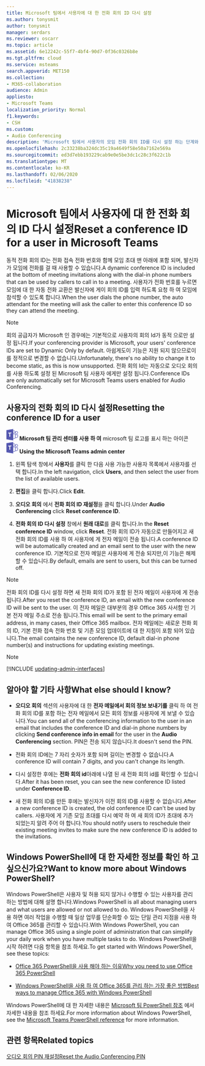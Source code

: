 ```yaml
---
title: Microsoft 팀에서 사용자에 대 한 전화 회의 ID 다시 설정
ms.author: tonysmit
author: tonysmit
manager: serdars
ms.reviewer: oscarr
ms.topic: article
ms.assetid: 6e12242c-55f7-4bf4-90d7-0f36c0326b8e
ms.tgt.pltfrm: cloud
ms.service: msteams
search.appverid: MET150
ms.collection:
- M365-collaboration
audience: Admin
appliesto:
- Microsoft Teams
localization_priority: Normal
f1.keywords:
- CSH
ms.custom:
- Audio Conferencing
description: 'Microsoft 팀에서 사용자의 모임 전화 회의 ID를 다시 설정 하는 단계와 모임 업데이트 및 마이그레이션 도구에 대 한 링크를 확인 하는 방법에 대해 알아보세요. '
ms.openlocfilehash: 2c33238ba324dc35c19a4649f58e50a7162e569a
ms.sourcegitcommit: ed3d7ebb193229cab9e0e5be3dc1c28c3f622c1b
ms.translationtype: MT
ms.contentlocale: ko-KR
ms.lasthandoff: 02/06/2020
ms.locfileid: "41838238"
---
```

# <a name="reset-a-conference-id-for-a-user-in-microsoft-teams"></a><span data-ttu-id="52a93-103">Microsoft 팀에서 사용자에 대 한 전화 회의 ID 다시 설정</span><span class="sxs-lookup"><span data-stu-id="52a93-103">Reset a conference ID for a user in Microsoft Teams</span></span>

<span data-ttu-id="52a93-104">동적 전화 회의 ID는 전화 접속 전화 번호와 함께 모임 초대 맨 아래에 포함 되며, 발신자가 모임에 전화를 걸 때 사용할 수 있습니다.</span><span class="sxs-lookup"><span data-stu-id="52a93-104">A dynamic conference ID is included at the bottom of meeting invitations along with the dial-in phone numbers that can be used by callers to call in to a meeting.</span></span> <span data-ttu-id="52a93-105">사용자가 전화 번호를 누르면 모임에 대 한 자동 전화 교환은 발신자에 게이 회의 ID를 입력 하도록 요청 하 여 모임에 참석할 수 있도록 합니다.</span><span class="sxs-lookup"><span data-stu-id="52a93-105">When the user dials the phone number, the auto attendant for the meeting will ask the caller to enter this conference ID so they can attend the meeting.</span></span>
  
> [!NOTE]
> <span data-ttu-id="52a93-106">회의 공급자가 Microsoft 인 경우에는 기본적으로 사용자의 회의 Id가 동적 으로만 설정 됩니다.</span><span class="sxs-lookup"><span data-stu-id="52a93-106">If your conferencing provider is Microsoft, your users' conference IDs are set to Dynamic Only by default.</span></span> <span data-ttu-id="52a93-107">아쉽게도이 기능은 지원 되지 않으므로이를 정적으로 변경할 수 없습니다.</span><span class="sxs-lookup"><span data-stu-id="52a93-107">Unfortunately, there's no ability to change it to become static, as this is now unsupported.</span></span> <span data-ttu-id="52a93-108">전화 회의 Id는 자동으로 오디오 회의를 사용 하도록 설정 된 Microsoft 팀 사용자 에게만 설정 됩니다.</span><span class="sxs-lookup"><span data-stu-id="52a93-108">Conference IDs are only automatically set for Microsoft Teams users enabled for Audio Conferencing.</span></span> 


## <a name="resetting-the-conference-id-for-a-user"></a><span data-ttu-id="52a93-109">사용자의 전화 회의 ID 다시 설정</span><span class="sxs-lookup"><span data-stu-id="52a93-109">Resetting the conference ID for a user</span></span>

<span data-ttu-id="52a93-110">![](media/teams-logo-30x30.png) **Microsoft 팀 관리 센터를 사용 하 여** microsoft 팀 로고를 표시 하는 아이콘</span><span class="sxs-lookup"><span data-stu-id="52a93-110">![An icon showing the Microsoft Teams logo](media/teams-logo-30x30.png) **Using the Microsoft Teams admin center**</span></span>

1. <span data-ttu-id="52a93-111">왼쪽 탐색 창에서 **사용자**를 클릭 한 다음 사용 가능한 사용자 목록에서 사용자를 선택 합니다.</span><span class="sxs-lookup"><span data-stu-id="52a93-111">In the left navigation, click **Users**, and then select the user from the list of available users.</span></span>

2. <span data-ttu-id="52a93-112">**편집**을 클릭 합니다.</span><span class="sxs-lookup"><span data-stu-id="52a93-112">Click **Edit**.</span></span>

3. <span data-ttu-id="52a93-113">**오디오 회의** 에서 **전화 회의 ID 재설정**을 클릭 합니다.</span><span class="sxs-lookup"><span data-stu-id="52a93-113">Under **Audio Conferencing** click **Reset conference ID**.</span></span>

2. <span data-ttu-id="52a93-114">**전화 회의 ID 다시 설정** 창에서 **원래 대로**를 클릭 합니다.</span><span class="sxs-lookup"><span data-stu-id="52a93-114">In the **Reset conference ID** window, click **Reset**.</span></span> <span data-ttu-id="52a93-115">전화 회의 ID가 자동으로 만들어지고 새 전화 회의 ID를 사용 하 여 사용자에 게 전자 메일이 전송 됩니다.</span><span class="sxs-lookup"><span data-stu-id="52a93-115">A conference ID will be automatically created and an email sent to the user with the new conference ID.</span></span> <span data-ttu-id="52a93-116">기본적으로 전자 메일은 사용자에 게 전송 되지만,이 기능은 해제할 수 있습니다.</span><span class="sxs-lookup"><span data-stu-id="52a93-116">By default, emails are sent to users, but this can be turned off.</span></span>   

    
> [!NOTE]
> <span data-ttu-id="52a93-117">전화 회의 ID를 다시 설정 하면 새 전화 회의 ID가 포함 된 전자 메일이 사용자에 게 전송 됩니다.</span><span class="sxs-lookup"><span data-stu-id="52a93-117">After you reset the conference ID, an email with the new conference ID will be sent to the user.</span></span> <span data-ttu-id="52a93-118">이 전자 메일은 대부분의 경우 Office 365 사서함 인 기본 전자 메일 주소로 전송 됩니다.</span><span class="sxs-lookup"><span data-stu-id="52a93-118">This email will be sent to the primary email address, in many cases, their Office 365 mailbox.</span></span> <span data-ttu-id="52a93-119">전자 메일에는 새로운 전화 회의 ID, 기본 전화 접속 전화 번호 및 기존 모임 업데이트에 대 한 지침이 포함 되어 있습니다.</span><span class="sxs-lookup"><span data-stu-id="52a93-119">The email contains the new conference ID, default dial-in phone number(s) and instructions for updating existing meetings.</span></span> 
  
> [!Note]
> [!INCLUDE [updating-admin-interfaces](includes/updating-admin-interfaces.md)]

## <a name="what-else-should-i-know"></a><span data-ttu-id="52a93-120">알아야 할 기타 사항</span><span class="sxs-lookup"><span data-stu-id="52a93-120">What else should I know?</span></span>

- <span data-ttu-id="52a93-121">**오디오 회의** 섹션의 사용자에 대 한 **전자 메일에서 회의 정보 보내기를** 클릭 하 여 전화 회의 ID를 포함 하는 전자 메일에서 모든 회의 정보를 사용자에 게 보낼 수 있습니다.</span><span class="sxs-lookup"><span data-stu-id="52a93-121">You can send all of the conferencing information to the user in an email that includes the conference ID and dial-in phone numbers by clicking **Send conference info in email** for the user in the **Audio Conferencing** section.</span></span> <span data-ttu-id="52a93-122">PIN은 전송 되지 않습니다.</span><span class="sxs-lookup"><span data-stu-id="52a93-122">It doesn't send the PIN.</span></span>
    
- <span data-ttu-id="52a93-123">전화 회의 ID에는 7 자리 숫자가 포함 되며 길이는 변경할 수 없습니다.</span><span class="sxs-lookup"><span data-stu-id="52a93-123">A conference ID will contain 7 digits, and you can't change its length.</span></span>
    
- <span data-ttu-id="52a93-124">다시 설정한 후에는 **전화 회의 id**아래에 나열 된 새 전화 회의 id를 확인할 수 있습니다.</span><span class="sxs-lookup"><span data-stu-id="52a93-124">After it has been reset, you can see the new conference ID listed under **Conference ID**.</span></span>
    
- <span data-ttu-id="52a93-125">새 전화 회의 ID를 만든 후에는 발신자가 이전 회의 ID를 사용할 수 없습니다.</span><span class="sxs-lookup"><span data-stu-id="52a93-125">After a new conference ID is created, the old conference ID can't be used by callers.</span></span> <span data-ttu-id="52a93-126">사용자에 게 기존 모임 초대를 다시 예약 하 여 새 회의 ID가 초대에 추가 되었는지 알려 주어 야 합니다.</span><span class="sxs-lookup"><span data-stu-id="52a93-126">You should notify users to reschedule their existing meeting invites to make sure the new conference ID is added to the invitations.</span></span> 

## <a name="want-to-know-more-about-windows-powershell"></a><span data-ttu-id="52a93-127">Windows PowerShell에 대 한 자세한 정보를 확인 하 고 싶으신가요?</span><span class="sxs-lookup"><span data-stu-id="52a93-127">Want to know more about Windows PowerShell?</span></span>

<span data-ttu-id="52a93-128">Windows PowerShell은 사용자 및 허용 되지 않거나 수행할 수 있는 사용자를 관리 하는 방법에 대해 설명 합니다.</span><span class="sxs-lookup"><span data-stu-id="52a93-128">Windows PowerShell is all about managing users and what users are allowed or not allowed to do.</span></span> <span data-ttu-id="52a93-129">Windows PowerShell을 사용 하면 여러 작업을 수행할 때 일상 업무를 단순화할 수 있는 단일 관리 지점을 사용 하 여 Office 365를 관리할 수 있습니다.</span><span class="sxs-lookup"><span data-stu-id="52a93-129">With Windows PowerShell, you can manage Office 365 using a single point of administration that can simplify your daily work when you have multiple tasks to do.</span></span> <span data-ttu-id="52a93-130">Windows PowerShell을 시작 하려면 다음 항목을 참조 하세요.</span><span class="sxs-lookup"><span data-stu-id="52a93-130">To get started with Windows PowerShell, see these topics:</span></span>
    
  - [<span data-ttu-id="52a93-131">Office 365 PowerShell을 사용 해야 하는 이유</span><span class="sxs-lookup"><span data-stu-id="52a93-131">Why you need to use Office 365 PowerShell</span></span>](https://go.microsoft.com/fwlink/?LinkId=525041)
    
  - [<span data-ttu-id="52a93-132">Windows PowerShell을 사용 하 여 Office 365를 관리 하는 가장 좋은 방법</span><span class="sxs-lookup"><span data-stu-id="52a93-132">Best ways to manage Office 365 with Windows PowerShell</span></span>](https://go.microsoft.com/fwlink/?LinkId=525142)
    
<span data-ttu-id="52a93-133">Windows PowerShell에 대 한 자세한 내용은 [Microsoft 팀 PowerShell 참조](https://docs.microsoft.com/powershell/module/teams/?view=teams-ps) 에서 자세한 내용을 참조 하세요.</span><span class="sxs-lookup"><span data-stu-id="52a93-133">For more information about Windows PowerShell, see the [Microsoft Teams PowerShell reference](https://docs.microsoft.com/powershell/module/teams/?view=teams-ps) for more information.</span></span>
    
## <a name="related-topics"></a><span data-ttu-id="52a93-134">관련 항목</span><span class="sxs-lookup"><span data-stu-id="52a93-134">Related topics</span></span>

[<span data-ttu-id="52a93-135">오디오 회의 PIN 재설정</span><span class="sxs-lookup"><span data-stu-id="52a93-135">Reset the Audio Conferencing PIN</span></span>](reset-the-audio-conferencing-pin-in-teams.md)
